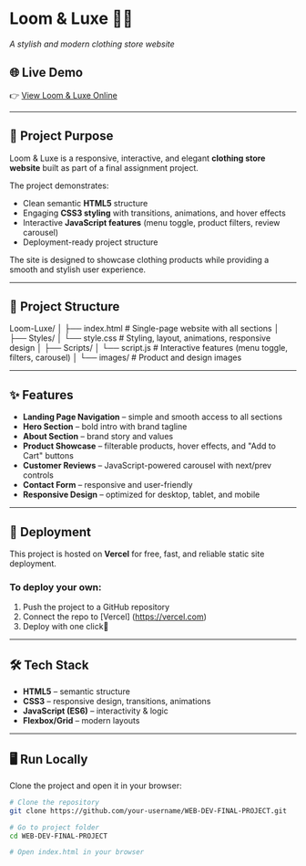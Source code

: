 # Loom & Luxe 👗✨  
_A stylish and modern clothing store website_  

## 🌐 Live Demo  
👉 [View Loom & Luxe Online](https://web-dev-final-project-bice.vercel.app/)  

---

## 📖 Project Purpose  
Loom & Luxe is a responsive, interactive, and elegant **clothing store website** built as part of a final assignment project.  

The project demonstrates:  
- Clean semantic **HTML5** structure  
- Engaging **CSS3 styling** with transitions, animations, and hover effects  
- Interactive **JavaScript features** (menu toggle, product filters, review carousel)  
- Deployment-ready project structure  

The site is designed to showcase clothing products while providing a smooth and stylish user experience.  

---

## 📂 Project Structure  

Loom-Luxe/
│
├── index.html # Single-page website with all sections
│
├── Styles/
│ └── style.css # Styling, layout, animations, responsive design
│
├── Scripts/
│ └── script.js # Interactive features (menu toggle, filters, carousel)
│
└── images/ # Product and design images


---

## ✨ Features  

- **Landing Page Navigation** – simple and smooth access to all sections  
- **Hero Section** – bold intro with brand tagline  
- **About Section** – brand story and values  
- **Product Showcase** – filterable products, hover effects, and "Add to Cart" buttons  
- **Customer Reviews** – JavaScript-powered carousel with next/prev controls  
- **Contact Form** – responsive and user-friendly  
- **Responsive Design** – optimized for desktop, tablet, and mobile  

---

## 🚀 Deployment  

This project is hosted on **Vercel** for free, fast, and reliable static site deployment.

### To deploy your own:  
1. Push the project to a GitHub repository  
2. Connect the repo to [Vercel] (https://vercel.com) 
3. Deploy with one click🎉

---

## 🛠️ Tech Stack  

- **HTML5** – semantic structure  
- **CSS3** – responsive design, transitions, animations  
- **JavaScript (ES6)** – interactivity & logic  
- **Flexbox/Grid** – modern layouts  

---

## 🖥️ Run Locally  

Clone the project and open it in your browser: 

```bash
# Clone the repository
git clone https://github.com/your-username/WEB-DEV-FINAL-PROJECT.git

# Go to project folder
cd WEB-DEV-FINAL-PROJECT

# Open index.html in your browser
